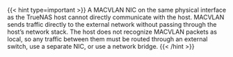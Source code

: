 &NewLine;

{{< hint type=important >}}
A MACVLAN NIC on the same physical interface as the TrueNAS host cannot directly communicate with the host. MACVLAN sends traffic directly to the external network without passing through the host’s network stack. The host does not recognize MACVLAN packets as local, so any traffic between them must be routed through an external switch, use a separate NIC, or use a network bridge.
{{< /hint >}}
